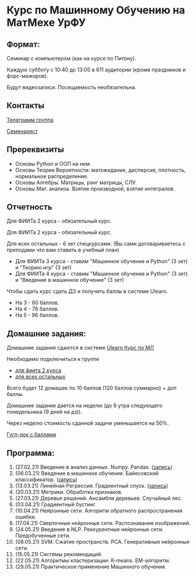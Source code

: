 # Курс по Машинному Обучению на МатМехе УрФУ

## Формат:
Семинар с компьютером (как на курсе по Питону).
 
Каждую субботу с 10:40 до 13:00 в 611 аудитории (кроме праздников и форс-мажоров).

Будут видеозаписи. Посещаемость необязательна.

## Контакты
[Телеграмм группа](https://t.me/mlcourse2021)

[Семенарист](https://t.me/samstikhin)

## Пререквизиты
* Основы Python и ООП на нем
* Основы Теории Вероятности: матожидание, дисперсия, плотность, нормальное распределение.
* Основы Алгебры. Матрицы, ранг матрицы, СЛУ.
* Основы Мат. анализа. Взятие производной, взятие интегралов.

## Отчетность
Для ФИИТа 2 курса - обязательный курс.

Для ФИИТа 2 курса - обязательный курс.

Для всех остальных - 6 зет спецкурсами. (Вы сами договариваетесь с преподами что вам ставить в учебный план)

* Для ФИИТа 3 курса - ставим "Машинное обучение и Python" (3 зет) и "Теорию игр" (3 зет)
* Для ФИИТа 4 курса - ставим "Машинное обучение и Python" (3 зет) и "Введение в машинное обучение" (3 зет)

Чтобы сдать курс сдать ДЗ и получить баллы в системе Ulearn.
* На 3 - 60 баллов.
* На 4 - 78 баллов.
* На 5 - 96 баллов.


## Домашние задания:
Домашние задания сдаются в системе [Ulearn Курс по МЛ](https://ulearn.me/Course/ml)

Необходимо подключиться к группе 
* [для фиита 2 курса](https://ulearn.me/Account/JoinGroup?hash=9c29217b-267e-431d-9613-ac547240ca5b)
* [для всех остальных ](https://ulearn.me/Account/JoinGroup?hash=4ccd2c40-34b9-4c0d-8ea5-d20e3c15082f)

Всего будет 12 домашек по 10 баллов (120 баллов суммарно) + доп баллы.

Домашнее задание дается на неделю (до 9 утра следующего понедельника (9 дней на дз)).

Через неделю стоимость сданной задачи уменьшается на 50%.

[Гугл-док с баллами](https://docs.google.com/spreadsheets/d/1En0nRL3VyuRoqPEN-ZXz6n6GUYcGQ52QG05BCUiO_7Y/edit#gid=0)

## Программа:
1.  (27.02.21) Введение в анализ данных. Numpy. Pandas. ([запись](https://youtu.be/wRLXT8ne4VM))
2.  (06.03.21) Введение в машинное обучение. Байесовский  классификатор. ([запись](https://youtu.be/SvvSN76-tcg))
3.  (13.03.21) Линейная Регрессия. Градиентный спуск. ([запись](https://youtu.be/CpPEAnZ9XtU))
4.  (20.03.21) Метрики. Обработка признаков.
5.  (27.03.21) Деревья решений. Ансамбли деревьев. Случайный лес. 
6.  (03.04.21) Градиентный бустинг. 
7.  (10.04.21) Нейронные сети. Алгоритм обратного распространения ошибки.
8.  (17.04.21) Сверточные нейронные сети. Распознавание изображений.
9.  (24.05.21) Введение в NLP. Реккурентные нейронные сети. Предобученные сети.
10. (08.05.21) SVM. Сжатие пространств. PCA. Генеративные нейронные сети.
11. (15.05.21) Системы рекомендаций. 
12. (22.05.21) Алгоритмы кластеризации. K-means. EM-алгоритм.
13. (29.05.21) Практическое применение Машинного обучения.
